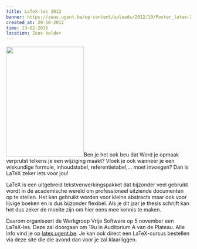 ```yaml
---
title: LaTeX-les 2012
banner: https://zeus.ugent.be/wp-content/uploads/2012/10/Poster_latex-212x300.png
created_at: 29-10-2012
time: 23-02-2016
location: Zeus kelder
---
```


<a href="https://zeus.ugent.be/wp-content/uploads/2012/10/Poster_latex.png"><img src="https://zeus.ugent.be/wp-content/uploads/2012/10/Poster_latex-212x300.png" alt="" title="LaTex Poster 2012" width="212" height="300" class="alignright size-medium wp-image-1338" /></a>Ben je het ook beu dat Word je opmaak verprutst telkens je een wijziging maakt? Vloek je ook wanneer je een wiskundige formule, inhoudstabel, referentietabel,... moet invoegen? Dan is LaTeX zeker iets voor jou! 

LaTeX is een uitgebreid tekstverwerkingspakket dat bijzonder veel gebruikt wordt in de academische wereld om professioneel uitziende documenten op te stellen. Het kan gebruikt worden voor kleine abstracts maar ook voor lijvige boeken en is dus bijzonder flexibel. Als je dit jaar je thesis schrijft kan het dus zeker de moeite zijn om hier eens mee kennis te maken.

Daarom organiseert de Werkgroep Vrije Software op 5 november een LaTeX-les. Deze zal doorgaan om 19u in Auditorium A van de Plateau. Alle info vind je op <a href="https://latex.ugent.be">latex.ugent.be</a>. Je kan ook direct een LaTeX-cursus bestellen via deze site die die avond dan voor je zal klaarliggen.